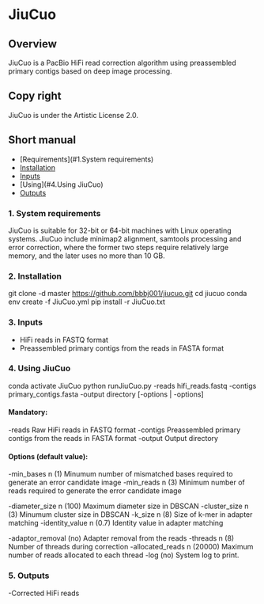 # JiuCuo

## Overview
JiuCuo is a PacBio HiFi read correction algorithm using preassembled primary contigs based on deep image processing.

## Copy right
JiuCuo is under the Artistic License 2.0.

## Short manual

- [Requirements](#1.System requirements)
- [Installation](#2.Installation)
- [Inputs](#3.Inputs)
- [Using](#4.Using JiuCuo)
- [Outputs](#5.Outputs)

### 1. System requirements
JiuCuo is suitable for 32-bit or 64-bit machines with Linux operating systems. JiuCuo include minimap2 alignment, samtools processing and error correction, where the former two steps require relatively large memory, and the later uses no more than 10 GB.

### 2. Installation
  git clone -d master https://github.com/bbbj001/jiucuo.git
  cd jiucuo
  conda env create -f JiuCuo.yml
  pip install -r JiuCuo.txt


### 3. Inputs
- HiFi reads in FASTQ format
- Preassembled primary contigs from the reads in FASTA format

### 4. Using JiuCuo
  conda activate JiuCuo
  python runJiuCuo.py -reads hifi_reads.fastq -contigs primary_contigs.fasta -output directory [-options | -options]

#### Mandatory:
-reads
  Raw HiFi reads in FASTQ format
-contigs
  Preassembled primary contigs from the reads in FASTA format
-output
  Output directory

#### Options (default value):
-min_bases n (1)
  Minumum number of mismatched bases required to generate an error candidate image
-min_reads n (3)
  Minimum number of reads required to generate the error candidate image

-diameter_size n (100)
  Maximum diameter size in DBSCAN
-cluster_size n (3)
  Minumum cluster size in DBSCAN
-k_size n (8)
  Size of k-mer in adapter matching
-identity_value n (0.7)
  Identity value in adapter matching

-adaptor_removal (no)
  Adapter removal from the reads
-threads n (8)
  Number of threads during correction
-allocated_reads n (20000)
  Maximum number of reads allocated to each thread
-log (no)
  System log to print.

### 5. Outputs
-Corrected HiFi reads
